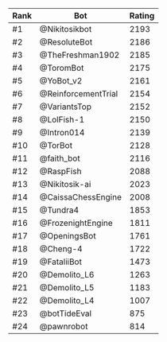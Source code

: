 Rank|Bot|Rating
---|---|---
#1|@Nikitosikbot|2193
#2|@ResoluteBot|2186
#3|@TheFreshman1902|2185
#4|@ToromBot|2175
#5|@YoBot_v2|2161
#6|@ReinforcementTrial|2154
#7|@VariantsTop|2152
#8|@LolFish-1|2150
#9|@Intron014|2139
#10|@TorBot|2128
#11|@faith_bot|2116
#12|@RaspFish|2088
#13|@Nikitosik-ai|2023
#14|@CaissaChessEngine|2008
#15|@Tundra4|1853
#16|@FrozenightEngine|1811
#17|@OpeningsBot|1761
#18|@Cheng-4|1722
#19|@FataliiBot|1473
#20|@Demolito_L6|1263
#21|@Demolito_L5|1183
#22|@Demolito_L4|1007
#23|@botTideEval|875
#24|@pawnrobot|814
